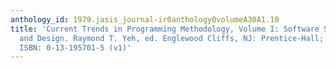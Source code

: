 ```yaml
---
anthology_id: 1979.jasis_journal-ir0anthology0volumeA30A1.10
title: 'Current Trends in Programming Methodology, Volume I: Software Specification
  and Design. Raymond T. Yeh, ed. Englewood Cliffs, NJ: Prentice-Hall; 1977: 275 p.
  ISBN: 0-13-195701-5 (v1)'
---
```

